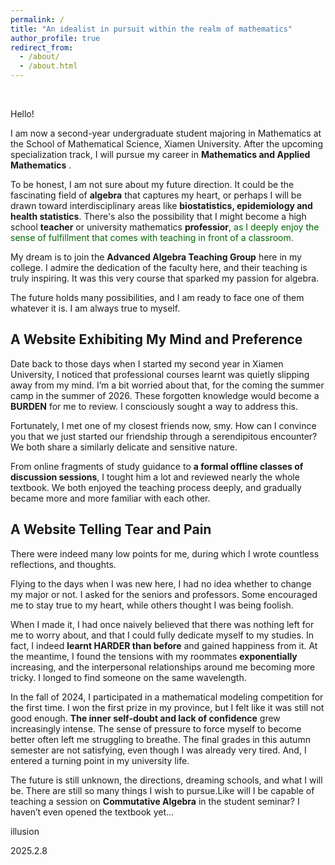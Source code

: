 ```yaml
---
permalink: /
title: "An idealist in pursuit within the realm of mathematics"
author_profile: true
redirect_from: 
  - /about/
  - /about.html
---
```

<br>

Hello!

I am now a second-year undergraduate student majoring in Mathematics at the School of Mathematical Science, Xiamen University. After the upcoming specialization track, I will pursue my career in  **Mathematics and Applied Mathematics** .

To be honest, I am not sure about my future direction. It could be the fascinating field of **algebra** that captures my heart, or perhaps I will be drawn toward interdisciplinary areas like **biostatistics, epidemiology and health statistics**. There's also the possibility that I might become a high school **teacher** or university mathematics **professior**, <font color="darkgreen">as I deeply enjoy the sense of fulfillment that comes with teaching in front of a classroom.</font>

My dream is to join the **Advanced Algebra Teaching Group** here in my college. I admire the dedication of the faculty here, and their teaching is truly inspiring. It was this very course that sparked my passion for algebra. 

The future holds many possibilities, and I am ready to face one of them whatever it is. I am always true to myself.


## A Website Exhibiting My Mind and Preference


Date back to those days when I started my second year in Xiamen University, I noticed that professional courses learnt was quietly slipping away from my mind. I’m a bit worried about that, for the coming the summer camp in the summer of 2026. These forgotten knowledge would become a **BURDEN** for me to review. I consciously sought a way to address this.

Fortunately, I met one of my closest friends now, smy. How can I convince you that we just started our friendship through a serendipitous encounter? We both share a similarly delicate and sensitive nature. 

From online fragments of study guidance to **a formal offline classes of discussion sessions**, I tought him a lot and reviewed nearly the whole textbook. We both enjoyed the teaching process deeply, and gradually became more and more familiar with each other.


## A Website Telling Tear and Pain


There were indeed many low points for me, during which I wrote countless reflections, and thoughts.

Flying to the days when I was new here, I had no idea whether to change my major or not. I asked for the seniors and professors. Some encouraged me to stay true to my heart, while others thought I was being foolish. 

When I made it, I had once naively believed that there was nothing left for me to worry about, and that I could fully dedicate myself to my studies. In fact, I indeed **learnt HARDER than before** and gained happiness from it. At the meantime, I found the tensions with my roommates **exponentially** increasing, and the interpersonal relationships around me becoming more tricky. I longed to find someone on the same wavelength.

In the fall of 2024, I participated in a mathematical modeling competition for the first time. I won the first prize in my province, but I felt like it was still not good enough. **The inner self-doubt and lack of confidence** grew increasingly intense. The sense of pressure to force myself to become better often left me struggling to breathe. The final grades in this autumn semester are not satisfying, even though I was already very tired. And, I entered a turning point in my university life.

The future is still unknown, the directions, dreaming schools, and what I will be. There are still so many things I wish to pursue.Like will I be capable of teaching a session on **Commutative Algebra** in the student seminar? I haven’t even opened the textbook yet... 


illusion

2025.2.8
